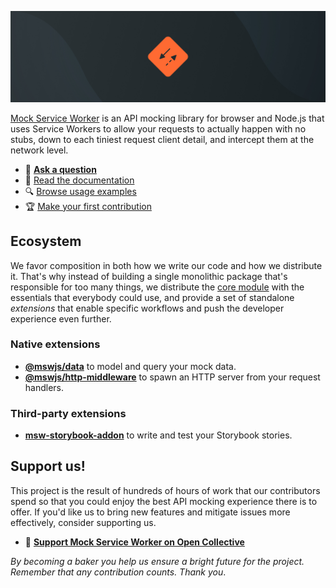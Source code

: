 ![Mock Service Worker banner](./banner.jpg)

[Mock Service Worker](https://github.com/mswjs/msw) is an API mocking library for browser and Node.js that uses Service Workers to allow your requests to actually happen with no stubs, down to each tiniest request client detail, and intercept them at the network level.

- 💬 [**Ask a question**](https://github.com/mswjs/msw/discussions/new)
- 📙 [Read the documentation](https://mswjs.io/docs)
- 🔍 [Browse usage examples](https://github.com/mswjs/examples)
- 🏆 [Make your first contribution](https://github.com/mswjs/msw/labels/help%20wanted)

## Ecosystem

We favor composition in both how we write our code and how we distribute it. That's why instead of building a single monolithic package that's responsible for too many things, we distribute the [core module](https://www.npmjs.com/package/msw) with the essentials that everybody could use, and provide a set of standalone _extensions_ that enable specific workflows and push the developer experience even further.

### Native extensions

- [**@mswjs/data**](https://github.com/mswjs/data) to model and query your mock data.
- [**@mswjs/http-middleware**](https://github.com/mswjs/http-middleware) to spawn an HTTP server from your request handlers.

### Third-party extensions

- [**msw-storybook-addon**](https://github.com/mswjs/msw-storybook-addon) to write and test your Storybook stories.

## Support us!

This project is the result of hundreds of hours of work that our contributors spend so that you could enjoy the best API mocking experience there is to offer. If you'd like us to bring new features and mitigate issues more effectively, consider supporting us.

- 🧡 [**Support Mock Service Worker on Open Collective**](https://opencollective.com/mswjs)

_By becoming a baker you help us ensure a bright future for the project. Remember that any contribution counts. Thank you_.
